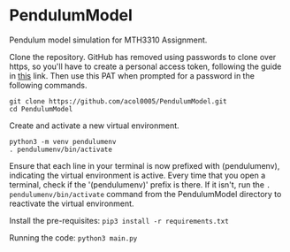 # PendulumModel
Pendulum model simulation for MTH3310 Assignment. 

Clone the repository. GitHub has removed using passwords to clone over https, so you'll have to create a personal access token, following the guide in [this](https://docs.github.com/en/github/authenticating-to-github/keeping-your-account-and-data-secure/creating-a-personal-access-token) link. Then use this PAT when prompted for a password in the following commands. 
```
git clone https://github.com/acol0005/PendulumModel.git
cd PendulumModel
```


Create and activate a new virtual environment. 
```
python3 -m venv pendulumenv
. pendulumenv/bin/activate
```
Ensure that each line in your terminal is now prefixed with (pendulumenv), indicating the virtual environment is active. 
Every time that you open a terminal, check if the '(pendulumenv)' prefix is there. If it isn't, run the `.  pendulumenv/bin/activate` command from the PendulumModel directory to reactivate the virtual environment. 

Install the pre-requisites:
`pip3 install -r requirements.txt`

Running the code:
`python3 main.py`
